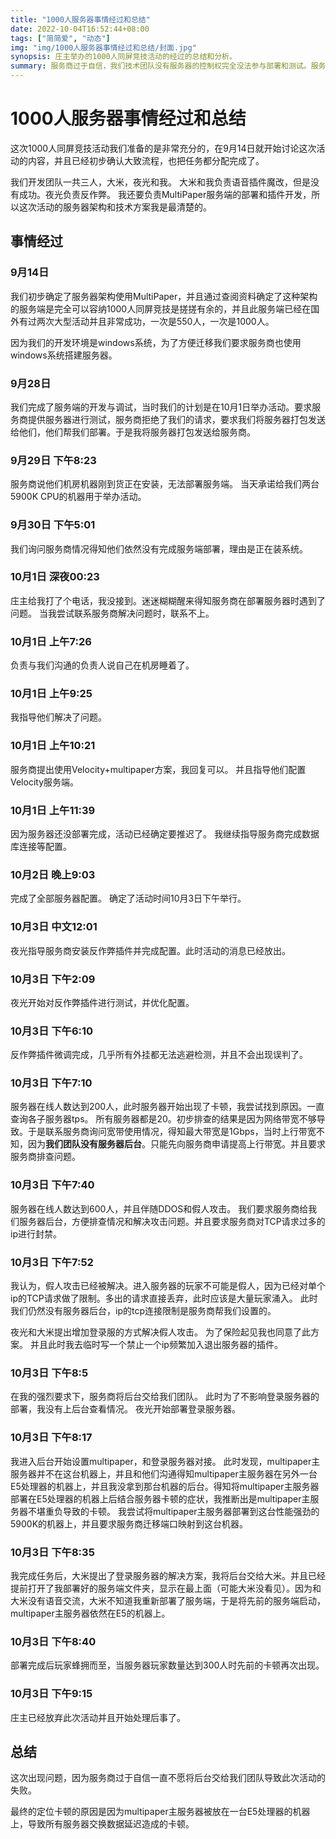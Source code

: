 ```yaml
---
title: "1000人服务器事情经过和总结"
date: 2022-10-04T16:52:44+08:00
tags: ["简简爱", "动态"]
img: "img/1000人服务器事情经过和总结/封面.jpg"
synopsis: 庄主举办的1000人同屏竞技活动的经过的总结和分析。
summary: 服务商过于自信，我们技术团队没有服务器的控制权完全没法参与部署和测试。服务商也没有使用我们给出的方案部署服务器导致此次悲剧。
---
```


# 1000人服务器事情经过和总结

这次1000人同屏竞技活动我们准备的是非常充分的，在9月14日就开始讨论这次活动的内容，并且已经初步确认大致流程，也把任务都分配完成了。

我们开发团队一共三人，大米，夜光和我。
大米和我负责语音插件魔改，但是没有成功。夜光负责反作弊。
我还要负责MultiPaper服务端的部署和插件开发，所以这次活动的服务器架构和技术方案我是最清楚的。

## 事情经过

### 9月14日
我们初步确定了服务器架构使用MultiPaper，并且通过查阅资料确定了这种架构的服务端是完全可以容纳1000人同屏竞技是搓搓有余的，并且此服务端已经在国外有过两次大型活动并且非常成功，一次是550人，一次是1000人。

因为我们的开发环境是windows系统，为了方便迁移我们要求服务商也使用windows系统搭建服务器。

### 9月28日
我们完成了服务端的开发与调试，当时我们的计划是在10月1日举办活动。要求服务商提供服务器进行测试，服务商拒绝了我们的请求，要求我们将服务器打包发送给他们，他们帮我们部署。于是我将服务器打包发送给服务商。

### 9月29日 下午8:23
服务商说他们机房机器刚到货正在安装，无法部署服务端。
当天承诺给我们两台5900K CPU的机器用于举办活动。

### 9月30日 下午5:01
我们询问服务商情况得知他们依然没有完成服务端部署，理由是正在装系统。


### 10月1日 深夜00:23
庄主给我打了个电话，我没接到。迷迷糊糊醒来得知服务商在部署服务器时遇到了问题。
当我尝试联系服务商解决问题时，联系不上。

### 10月1日 上午7:26
负责与我们沟通的负责人说自己在机房睡着了。

### 10月1日 上午9:25
我指导他们解决了问题。

### 10月1日 上午10:21
服务商提出使用Velocity+multipaper方案，我回复可以。
并且指导他们配置Velocity服务端。

### 10月1日 上午11:39
因为服务器还没部署完成，活动已经确定要推迟了。
我继续指导服务商完成数据库连接等配置。

### 10月2日 晚上9:03
完成了全部服务器配置。
确定了活动时间10月3日下午举行。

### 10月3日 中文12:01
夜光指导服务商安装反作弊插件并完成配置。此时活动的消息已经放出。

### 10月3日 下午2:09
夜光开始对反作弊插件进行测试，并优化配置。

### 10月3日 下午6:10
反作弊插件微调完成，几乎所有外挂都无法逃避检测，并且不会出现误判了。

### 10月3日 下午7:10
服务器在线人数达到200人，此时服务器开始出现了卡顿，我尝试找到原因。一直查询各子服务器tps。
所有服务器都是20。初步排查的结果是因为网络带宽不够导致。于是联系服务商询问宽带使用情况，得知最大带宽是1Gbps，当时上行带宽不知，因为**我们团队没有服务器后台**。只能先向服务商申请提高上行带宽。并且要求服务商排查问题。


### 10月3日 下午7:40
服务器在线人数达到600人，并且伴随DDOS和假人攻击。
我们要求服务商给我们服务器后台，方便排查情况和解决攻击问题。并且要求服务商对TCP请求过多的ip进行封禁。


### 10月3日 下午7:52
我认为，假人攻击已经被解决。进入服务器的玩家不可能是假人，因为已经对单个ip的TCP请求做了限制。多出的请求直接丢弃，此时应该是大量玩家涌入。
此时我们仍然没有服务器后台，ip的tcp连接限制是服务商帮我们设置的。

夜光和大米提出增加登录服的方式解决假人攻击。
为了保险起见我也同意了此方案。
并且此时我去临时写一个禁止一个ip频繁加入退出服务器的插件。

### 10月3日 下午8:5
在我的强烈要求下，服务商将后台交给我们团队。
此时为了不影响登录服务器的部署，我没有上后台查看情况。
夜光开始部署登录服务器。

### 10月3日 下午8:17
我进入后台开始设置multipaper，和登录服务器对接。
此时发现，multipaper主服务器并不在这台机器上，并且和他们沟通得知multipaper主服务器在另外一台E5处理器的机器上，并且我没拿到那台机器的后台。得知将multipaper主服务器部署在E5处理器的机器上后结合服务器卡顿的症状，我推断出是multipaper主服务器不堪重负导致的卡顿。
我尝试将multipaper主服务器部署到这台性能强劲的5900K的机器上，并且要求服务商迁移端口映射到这台机器。

### 10月3日 下午8:35

我完成任务后，大米提出了登录服务器的解决方案，我将后台交给大米。并且已经提前打开了我部署好的服务端文件夹，显示在最上面（可能大米没看见）。因为和大米没有语音交流，大米不知道我重新部署了服务端，于是将先前的服务端启动，multipaper主服务器依然在E5的机器上。


### 10月3日 下午8:40
部署完成后玩家蜂拥而至，当服务器玩家数量达到300人时先前的卡顿再次出现。

### 10月3日 下午9:15
庄主已经放弃此次活动并且开始处理后事了。

## 总结
这次出现问题，因为服务商过于自信一直不愿将后台交给我们团队导致此次活动的失败。

最终的定位卡顿的原因是因为multipaper主服务器被放在一台E5处理器的机器上，导致所有服务器交换数据延迟造成的卡顿。






